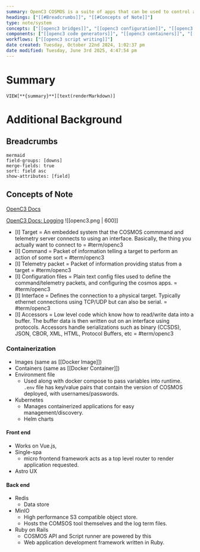 ```yaml
---
summary: OpenC3 COSMOS is a suite of apps that can be used to control a set of embedded systems. Can be anything from test equipment, development boards, to satellites. Lets you interact with a system (send commands, pull out data, view status) from the comfort of a web browser.
headings: ["[[#Breadcrumbs]]", "[[#Concepts of Note]]"]
type: note/system
concepts: ["[[openc3 bridges]]", "[[openc3 configuration]]", "[[openc3 microservices]]", "[[openc3 terminology]]"]
components: ["[[openc3 code generators]]", "[[openc3 containers]]", "[[openc3 scripting API]]", "[[openc3 tools]]"]
workflows: ["[[openc3 script writing]]"]
date created: Tuesday, October 22nd 2024, 1:02:37 pm
date modified: Tuesday, June 3rd 2025, 4:47:54 pm
---
```

# Summary
`VIEW[**{summary}**][text(renderMarkdown)]`

# Additional Background

## Breadcrumbs
```breadcrumbs
mermaid
field-groups: [downs]
merge-fields: true
sort: field asc
show-attributes: [field]
```

## Concepts of Note
[OpenC3 Docs](https://docs.openc3.com/docs)

[OpenC3 Docs: Logging](https://docs.openc3.com/docs/guides/logging)
![[openc3.png | 600]]
- [I] Target = An embedded system that the COSMOS commmand and telemetry server connects to using an interface. Basically, the thing you actually want to connect to = #term/openc3
- [I] Command = Packet of information telling a target to perform an action of some sort = #term/openc3
- [I] Telemetry packet = Packet of information providing status from a target = #term/openc3
- [I] Configuration files = Plain text config files used to define the command/telemetry packets, and configuring the cosmos apps. = #term/openc3
- [I] Interface = Defines the connection to a physical target. Typically ethernet connections using TCP/UDP but can also be serial. = #term/openc3
- [I] Accessors = Low level code which know how to read/write data into a buffer. The buffer data is then written out on an interface using protocols. Accessors handle serializations such as binary (CCSDS), JSON, CBOR, XML, HTML, Protocol Buffers, etc = #term/openc3

### Containerization
- Images (same as [[Docker Image]])
- Containers (same as [[Docker Container]])
- Environment file
	- Used along with docker compose to pass variables into runtime. `.env` file has key/value pairs that contain the version of COSMOS deployed, with usernames/passwords.
- Kubernetes
	- Manages containerized applications for easy management/discovery.
	- Helm charts

#### Front end
- Works on Vue.js,
- Single-spa
	- micro frontend framework acts as a top level router to render application requested.
- Astro UX

#### Back end
- Redis
	- Data store
- MinIO
	- High performance S3 compatible object store.
	- Hosts the COMSOS tool themselves and the log term files.
- Ruby on Rails
	- COSMOS API and Script runner are powered by this
	- Web application development framework written in Ruby.
